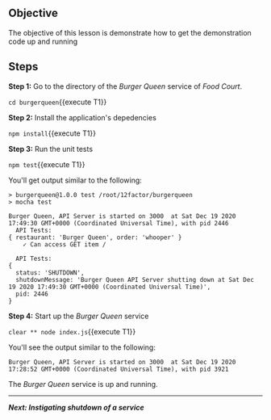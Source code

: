 ## Objective
The objective of this lesson is demonstrate how to get the demonstration code up and running

## Steps

**Step 1:** Go to the directory of the *Burger Queen* service of *Food Court*.

`cd burgerqueen`{{execute T1}}

**Step 2:** Install the application's depedencies

`npm install`{{execute T1}}

**Step 3:** Run the unit tests

`npm test`{{execute T1}}

You'll get output similar to the following:

```
> burgerqueen@1.0.0 test /root/12factor/burgerqueen
> mocha test

Burger Queen, API Server is started on 3000  at Sat Dec 19 2020 17:49:30 GMT+0000 (Coordinated Universal Time), with pid 2446
  API Tests:
{ restaurant: 'Burger Queen', order: 'whooper' }
    ✓ Can access GET item /

  API Tests:
{
  status: 'SHUTDOWN',
  shutdownMessage: 'Burger Queen API Server shutting down at Sat Dec 19 2020 17:49:30 GMT+0000 (Coordinated Universal Time)',
  pid: 2446
}

```

**Step 4:** Start up the *Burger Queen* service

`clear ** node index.js`{{execute T1}}

You'll see the output similar to the following:

```
Burger Queen, API Server is started on 3000  at Sat Dec 19 2020 17:28:52 GMT+0000 (Coordinated Universal Time), with pid 3921

```

The *Burger Queen* service is up and running.

---

***Next: Instigating shutdown of a service***
